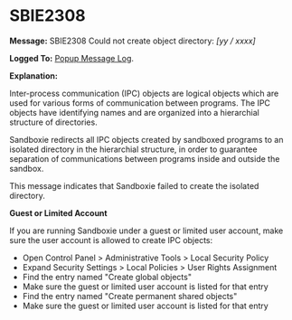 # SBIE2308

**Message:** SBIE2308 Could not create object directory: _[yy / xxxx]_

**Logged To:** [Popup Message Log](PopupMessageLog.md).

**Explanation:**

Inter-process communication (IPC) objects are logical objects which are used for various forms of communication between programs. The IPC objects have identifying names and are organized into a hierarchial structure of directories.

Sandboxie redirects all IPC objects created by sandboxed programs to an isolated directory in the hierarchial structure, in order to guarantee separation of communications between programs inside and outside the sandbox.

This message indicates that Sandboxie failed to create the isolated directory.

**Guest or Limited Account**

If you are running Sandboxie under a guest or limited user account, make sure the user account is allowed to create IPC objects:

*   Open Control Panel > Administrative Tools > Local Security Policy
*   Expand Security Settings > Local Policies > User Rights Assignment
*   Find the entry named "Create global objects"
*   Make sure the guest or limited user account is listed for that entry
*   Find the entry named "Create permanent shared objects"
*   Make sure the guest or limited user account is listed for that entry

